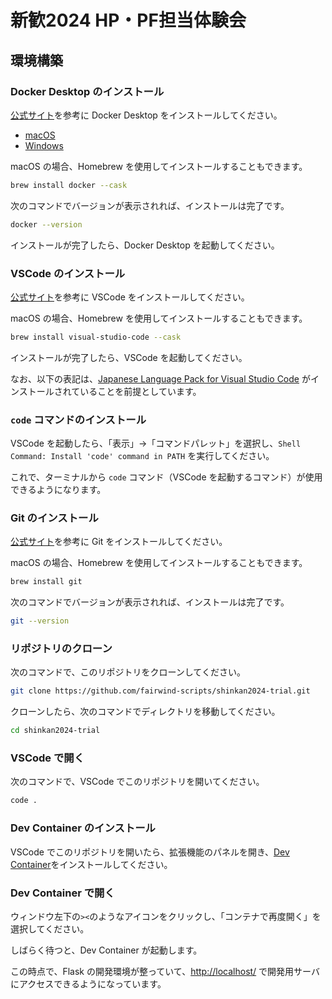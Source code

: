 # 新歓2024 HP・PF担当体験会 <!-- omit in toc -->

## 環境構築

### Docker Desktop のインストール

[公式サイト](https://docs.docker.com/desktop/)を参考に Docker Desktop をインストールしてください。

- [macOS](https://docs.docker.com/desktop/install/mac-install/)
- [Windows](https://docs.docker.com/desktop/install/windows-install/)

macOS の場合、Homebrew を使用してインストールすることもできます。

```bash
brew install docker --cask
```

次のコマンドでバージョンが表示されれば、インストールは完了です。

```bash
docker --version
```

インストールが完了したら、Docker Desktop を起動してください。

### VSCode のインストール

[公式サイト](https://code.visualstudio.com/Download)を参考に VSCode をインストールしてください。

macOS の場合、Homebrew を使用してインストールすることもできます。

```bash
brew install visual-studio-code --cask
```

インストールが完了したら、VSCode を起動してください。

なお、以下の表記は、[Japanese Language Pack for Visual Studio Code](https://marketplace.visualstudio.com/items?itemName=MS-CEINTL.vscode-language-pack-ja) がインストールされていることを前提としています。

### `code` コマンドのインストール

VSCode を起動したら、「表示」→「コマンドパレット」を選択し、`Shell Command: Install 'code' command in PATH` を実行してください。

これで、ターミナルから `code` コマンド（VSCode を起動するコマンド）が使用できるようになります。

### Git のインストール

[公式サイト](https://git-scm.com/book/ja/v2/%E4%BD%BF%E3%81%84%E5%A7%8B%E3%82%81%E3%82%8B-Git%E3%81%AE%E3%82%A4%E3%83%B3%E3%82%B9%E3%83%88%E3%83%BC%E3%83%AB)を参考に Git をインストールしてください。

macOS の場合、Homebrew を使用してインストールすることもできます。

```bash
brew install git
```

次のコマンドでバージョンが表示されれば、インストールは完了です。

```bash
git --version
```

### リポジトリのクローン

次のコマンドで、このリポジトリをクローンしてください。

```bash
git clone https://github.com/fairwind-scripts/shinkan2024-trial.git
```

クローンしたら、次のコマンドでディレクトリを移動してください。

```bash
cd shinkan2024-trial
```

### VSCode で開く

次のコマンドで、VSCode でこのリポジトリを開いてください。

```bash
code .
```

### Dev Container のインストール

VSCode でこのリポジトリを開いたら、拡張機能のパネルを開き、[Dev Container](https://marketplace.visualstudio.com/items?itemName=ms-vscode-remote.remote-containers)をインストールしてください。

### Dev Container で開く

ウィンドウ左下の`><`のようなアイコンをクリックし、「コンテナで再度開く」を選択してください。

しばらく待つと、Dev Container が起動します。

この時点で、Flask の開発環境が整っていて、<http://localhost/> で開発用サーバにアクセスできるようになっています。
